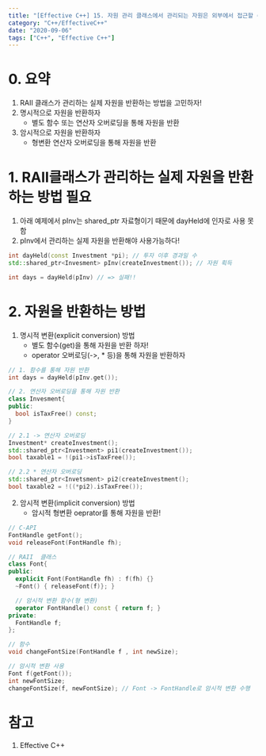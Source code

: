 ```yaml
---
title: "[Effective C++] 15. 자원 관리 클래스에서 관리되는 자원은 외부에서 접근할 수 있도록 하자"
category: "C++/EffectiveC++"
date: "2020-09-06"
tags: ["C++", "Effective C++"]
---
```


# 0. 요약

1. RAII 클래스가 관리하는 실제 자원을 반환하는 방법을 고민하자!
2. 명시적으로 자원을 반환하자
   - 별도 함수 또는 연산자 오버로딩을 통해 자원을 반환
3. 암시적으로 자원을 반환하자
   - 형변환 연산자 오버로딩을 통해 자원을 반환

# 1. RAII클래스가 관리하는 실제 자원을 반환하는 방법 필요

1. 아래 예제에서 pInv는 shared_ptr 자료형이기 때문에 dayHeld에 인자로 사용 못함
2. pInv에서 관리하는 실제 자원을 반환해야 사용가능하다!

```cpp
int dayHeld(const Investment *pi); // 투자 이후 경과일 수
std::shared_ptr<Invesment> pInv(createInvestment()); // 자원 획득

int days = dayHeld(pInv) // => 실패!!
```

# 2. 자원을 반환하는 방법

1. 명시적 변환(explicit conversion) 방법
   - 별도 함수(get)을 통해 자원을 반환 하자!
   - operator 오버로딩(->, \* 등)을 통해 자원을 반환하자

```cpp
// 1. 함수를 통해 자원 반환
int days = dayHeld(pInv.get());

// 2. 연산자 오버로딩을 통해 자원 반환
class Invesment{
public:
  bool isTaxFree() const;
}

// 2.1 -> 연산자 오버로딩
Investment* createInvestment();
std::shared_ptr<Investment> pi1(createInvestment());
bool taxable1 = !(pi1->isTaxFree());

// 2.2 * 연산자 오버로딩
std::shared_ptr<Invetsment> pi2(createInvestment();
bool taxable2 = !((*pi2).isTaxFree());
```

2. 암시적 변환(implicit conversion) 방법
   - 암시적 형변환 oeprator를 통해 자원을 반환!

```cpp
// C-API
FontHandle getFont();
void releaseFont(FontHandle fh);

// RAII  클래스
class Font{
public:
  explicit Font(FontHandle fh) : f(fh) {}
  ~Font() { releaseFont(f)}; }

  // 암시적 변환 함수(형 변환)
  operator FontHandle() const { return f; }
private:
  FontHandle f;
};

// 함수
void changeFontSize(FontHandle f , int newSize);

// 암시적 변환 사용
Font f(getFont());
int newFontSize;
changeFontSize(f, newFontSize); // Font -> FontHandle로 암시적 변환 수행
```

# 참고

1. Effective C++
